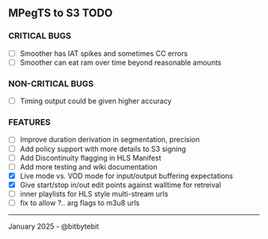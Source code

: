 ## MPegTS to S3 TODO

### CRITICAL BUGS
- [ ] Smoother has IAT spikes and sometimes CC errors
- [ ] Smoother can eat ram over time beyond reasonable amounts

### NON-CRITICAL BUGS
- [ ] Timing output could be given higher accuracy

### FEATURES
- [ ] Improve duration derivation in segmentation, precision
- [ ] Add policy support with more details to S3 signing
- [ ] Add Discontinuity flagging in HLS Manifest
- [ ] Add more testing and wiki documentation
- [X] Live mode vs. VOD mode for input/output buffering expectations
- [X] Give start/stop in/out edit points against walltime for retreival
- [ ] inner playlists for HLS style multi-stream urls
- [ ] fix to allow  ?.. arg flags to m3u8 urls

---
January 2025 - @bitbytebit 
